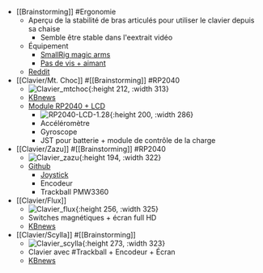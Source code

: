 - [[Brainstorming]] #Ergonomie
	- Aperçu de la stabilité de bras articulés pour utiliser le clavier depuis sa chaise
		- Semble être stable dans l'eextrait vidéo
	- Équipement
		- [SmallRig magic arms](https://www.amazon.de/dp/B088YRD5G4/ref=redir_mobile_desktop/258-2773907-7215211?_encoding=UTF8&language=en&psc=1&ref=ppx_pop_mob_b_asin_title)
		- [Pas de vis + aimant](https://www.magnety.sk/ploche-feritove-prvky/magneticky-prvok-plochy-so-stredovym-zavitom-fe/#d-x-h50-x-10-mm-pridrzna-sila170.0-n-zavitm6)
	- [Reddit](https://www.reddit.com/r/ErgoMechKeyboards/comments/128lx5k/typing_on_keyboard_attached_to_magic_arms/)
- [[Clavier/Mt. Choc]] #[[Brainstorming]] #RP2040
	- ![Clavier_mtchoc](https://kbd.news/pic/2023/117/1938.jpg){:height 212, :width 313}
	- [KBnews](https://kbd.news/Mt.-Choc-1938.html)
	- [Module RP2040 + LCD](https://www.waveshare.com/rp2040-lcd-1.28.htm)
		- ![RP2040-LCD-1.28 ](https://www.waveshare.com/img/devkit/RP2040-LCD-1.28/RP2040-LCD-1.28-details-size.jpg){:height 200, :width 286}
		- Accéléromètre
		- Gyroscope
		- JST pour batterie + module de contrôle de la charge
- [[Clavier/Zazu]] #[[Brainstorming]] #RP2040
	- ![Clavier_zazu](https://github.com/AlaaSaadAbdo/battoota/raw/main/Pictures/Zazu.jpg){:height 194, :width 322}
	- [Github](https://github.com/AlaaSaadAbdo/battoota/tree/main/boards/40keys/Zazu)
		- [Joystick](https://de.aliexpress.com/item/4000681560472.html?spm=a2g0o.order_list.order_list_main.51.5a3e5c5fO0GQ9c&gatewayAdapt=glo2deu)
		- Encodeur
		- Trackball PMW3360
- [[Clavier/Flux]]
	- ![Clavier_flux](https://kbd.news/pic/2022/108/1815.jpg){:height 256, :width 325}
	- Switches magnétiques + écran full HD
	- [KBnews](https://kbd.news/Flux-keyboard-1815.html)
- [[Clavier/Scylla]] #[[Brainstorming]]
	- ![Clavier_scylla](https://kbd.news/pic/2022/107/1809.jpg){:height 273, :width 323}
	- Clavier avec #Trackball + Encodeur + Écran
	- [KBnews](https://kbd.news/ScyllaBallz-Rev-2.5-1809.html)